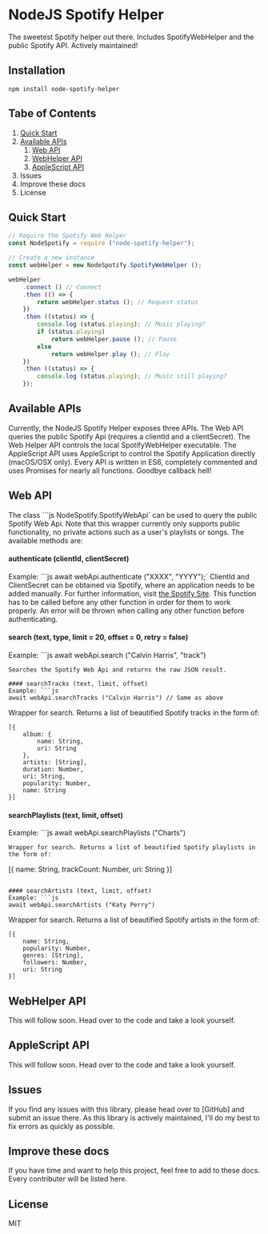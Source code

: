 # NodeJS Spotify Helper
The sweetest Spotify helper out there. Includes SpotifyWebHelper and the public Spotify API. Actively maintained!

## Installation
```
npm install node-spotify-helper
```

## Tabe of Contents
1. [Quick Start](#quick-start)
2. [Available APIs](#available-apis)
    1. [Web API](#web-api)
    2. [WebHelper API](#webhelper-api)
    3. [AppleScript API](#applescript-api)
3. Issues
4. Improve these docs
5. License

## Quick Start
```js
// Require the Spotify Web Helper
const NodeSpotify = require ("node-spotify-helper");

// Create a new instance
const webHelper = new NodeSpotify.SpotifyWebHelper ();

webHelper
    .connect () // Connect
    .then (() => {
        return webHelper.status (); // Request status
    })
    .then ((status) => {
        console.log (status.playing); // Music playing?
        if (status.playing)
            return webHelper.pause (); // Pause
        else
            return webHelper.play (); // Play          
    })
    .then ((status) => {
        console.log (status.playing); // Music still playing?
    });
```

## Available APIs
Currently, the NodeJS Spotify Helper exposes three APIs. The Web API queries the public Spotify Api (requires a clientId and a clientSecret). The Web Helper API controls the local SpotifyWebHelper executable. The AppleScript API uses AppleScript to control the Spotify Application directly (macOS/OSX only). Every API is written in ES6, completely commented and uses Promises for nearly all functions. Goodbye callback hell!

## Web API
The class ```js
NodeSpotify.SpotifyWebApi` can be used to query the public Spotify Web Api. Note that this wrapper currently only supports public functionality, no private actions such as a user's playlists or songs. The available methods are:

#### authenticate (clientId, clientSecret)
Example: ```js
await webApi.authenticate ("XXXX", "YYYY");`
ClientId and ClientSecret can be obtained via Spotify, where an application needs to be added manually. For further information, visit [the Spotify Site](https://developer.spotify.com/my-applications/). This function has to be called before any other function in order for them to work properly. An error will be thrown when calling any other function before authenticating.

#### search (text, type, limit = 20, offset = 0, retry = false)
Example: ```js
await webApi.search ("Calvin Harris", "track")
```
Searches the Spotify Web Api and returns the raw JSON result.

#### searchTracks (text, limit, offset)
Example: ```js
await webApi.searchTracks ("Calvin Harris") // Same as above
```
Wrapper for search. Returns a list of beautified Spotify tracks in the form of:
```
[{
    album: {
        name: String,
        uri: String
    },
    artists: [String],
    duration: Number,
    uri: String,
    popularity: Number,
    name: String
}]
```

#### searchPlaylists (text, limit, offset)
Example: ```js
await webApi.searchPlaylists ("Charts")
```
Wrapper for search. Returns a list of beautified Spotify playlists in the form of:
```
[{
    name: String,
    trackCount: Number,
    uri: String
}]
```

#### searchArtists (text, limit, offset)
Example: ```js
await webApi.searchArtists ("Katy Perry")
```
Wrapper for search. Returns a list of beautified Spotify artists in the form of:
```
[{
    name: String,
    popularity: Number,
    genres: [String],
    followers: Number,
    uri: String
}]
```

## WebHelper API
This will follow soon. Head over to the code and take a look yourself.

## AppleScript API
This will follow soon. Head over to the code and take a look yourself.

## Issues
If you find any issues with this library, please head over to [GitHub] and submit an issue there. As this library is actively maintained, I'll do my best to fix errors as quickly as possible.

## Improve these docs
If you have time and want to help this project, feel free to add to these docs. Every contributer will be listed here.

## License
MIT
